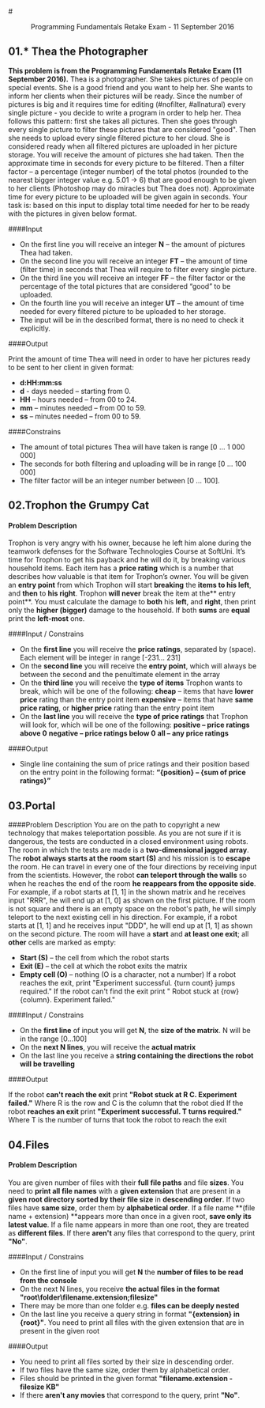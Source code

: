 #<p align="center"> Programming Fundamentals Retake Exam - 11 September 2016 <p>

## 01.* Thea the Photographer
**This problem is from the Programming Fundamentals Retake Exam (11 September 2016).**
Thea is a photographer. She takes pictures of people on special events. She is a good friend and you want to help her.
She wants to inform her clients when their pictures will be ready. Since the number of pictures is big and it requires time for editing (#nofilter, #allnatural) every single picture - you decide to write a program in order to help her.
Thea follows this pattern: first she takes all pictures. Then she goes through every single picture to filter these pictures that are considered "good". Then she needs to upload every single filtered picture to her cloud. She is considered ready when all filtered pictures are uploaded in her picture storage.
You will receive the amount of pictures she had taken. Then the approximate time in seconds for every picture to be filtered. Then a filter factor – a percentage (integer number) of the total photos (rounded to the nearest bigger integer value e.g. 5.01 -> 6) that are good enough to be given to her clients (Photoshop may do miracles but Thea does not). Approximate time for every picture to be uploaded will be given again in seconds. Your task is: based on this input to display total time needed for her to be ready with the pictures in given below format.

####Input

- On the first line you will receive an integer **N** – the amount of pictures Thea had taken.
- On the second line you will receive an integer **FT** – the amount of time (filter time) in seconds that Thea will require to filter every single picture.
- On the third line you will receive an integer **FF** – the filter factor or the percentage of the total pictures that are considered “good” to be uploaded.
- On the fourth line you will receive an integer **UT** – the amount of time needed for every filtered picture to be uploaded to her storage.
- The input will be in the described format, there is no need to check it explicitly.

####Output

Print the amount of time Thea will need in order to have her pictures ready to be sent to her client in given format:
- **d:HH:mm:ss** 
- **d** - days needed – starting from 0.
- **HH** –  hours needed – from 00 to 24.
- **mm** – minutes needed – from 00 to 59.
- **ss** – minutes needed – from 00 to 59.

####Constrains

- The amount of total pictures Thea will have taken is range [0 … 1 000 000]
- The seconds for both filtering and uploading will be in range [0 … 100 000]
- The filter factor will be an integer number between [0 … 100].

## 02.Trophon the Grumpy Cat
#### Problem Description
Trophon is very angry with his owner, because he left him alone during the teamwork defenses for the Software Technologies Course at SoftUni. It’s time for Trophon to get his payback and he will do it, by breaking various household items. 
Each item has a **price rating** which is a number that describes how valuable is that item for Trophon’s owner. You will be given an **entry point** from which Trophon will start **breaking** the **items to his left**, and **then** to **his right**. Trophon **will never** break the item at the** entry point**. 
You must calculate the damage to **both** his **left**, and **right**, then print only the **higher (bigger)** damage to the household. If both **sums** are **equal** print the **left-most** one.

####Input / Constrains

- On the **first line** you will receive the **price ratings**, separated by (space). Each element will be integer in range [-231… 231]
- On the **second line** you will receive the **entry point**, which will always be between the second and the penultimate element in the array
- On the **third line** you will receive the **type of items** Trophon wants to break, which will be one of the following:
**cheap** – items that have **lower price** rating than the entry point item
**expensive** – items that have **same price rating**, or **higher price** rating than the entry point item
- On the **last line** you will receive the **type of price ratings** that Trophon will look for, which will be one of the following:
**positive – price ratings above 0**
**negative – price ratings below 0**
**all – any price ratings**

####Output

- Single line containing the sum of price ratings and their position based on the entry point in the following format:
**“{position} – {sum of price ratings}”**

## 03.Portal
####Problem Description
You are on the path to copyright a new technology that makes teleportation possible. As you are not sure if it is dangerous, the tests are conducted in a closed environment using robots. The room in which the tests are made is a **two-dimensional jagged array**. 
The **robot always starts at the room start (S)** and his mission is to **escape** the room. He can travel in every one of the four directions by receiving input from the scientists.  However, the robot **can teleport through the walls** so when he reaches the end of the room **he reappears from the opposite side**. For example, if a robot starts at [1, 1] in the shown matrix and he receives input "RRR", he will end up at [1, 0] as shown on the first picture.
If the room is not square and there is an empty space on the robot's path, he will simply teleport to the next existing cell in his direction. For example, if a robot starts at [1, 1] and he receives input "DDD", he will end up at [1, 1] as shown on the second picture.
Тhe room will have a **start** and **at least one exit**; all **other** cells are marked as empty:
- **Start (S)** – the cell from which the robot starts
- **Exit (E)** – the cell at which the robot exits the matrix
- **Empty cell (O)** – nothing (O is a character, not a number)
If a robot reaches the exit, print "Experiment successful. {turn count} jumps required." 
If the robot can't find the exit print " Robot stuck at {row} {column}. Experiment failed."

####Input / Constrains

- On the **first line** of input you will get **N**, the **size of the matrix**. N will be in the range [0…100]
- On the **next N lines**, you will receive the **actual matrix**
- On the last line you receive a **string containing the directions the robot will be travelling** 

####Output

If the robot **can't reach the exit** print **"Robot stuck at R C. Experiment failed."** Where R is the row and C is the column that the robot died
If the robot **reaches an exit** print **"Experiment successful. T turns required."** Where T is the number of turns that took the robot to reach the exit 

## 04.Files
#### Problem Description
You are given number of files with their **full file paths** and file **sizes**. You need to **print all file names** with a **given extension** that are present in a **given root directory sorted by their file size** in **descending order**. If two files have **same size**, order them by **alphabetical order**. 
If a file name **(file name + extension) **appears more than once in a given root, **save only its latest value**. If a file name appears in more than one root, they are treated as **different files**.
If there **aren't** any files that correspond to the query, print **"No"**.

####Input / Constrains

- On the first line of input you will get **N** the **number of files to be read from the console**
- On the next N lines, you receive **the actual files in the format "root\folder\filename.extension;filesize"**
- There may be more than one folder e.g. **files can be deeply nested**
- On the last line you receive a query string in format **"{extension} in {root}"**. You need to print all files with the given extension that are in present in the given root

####Output

- You need to print all files sorted by their size in descending order. 
- If two files have the same size, order them by alphabetical order. 
- Files should be printed in the given format **"filename.extension - filesize KB"** 
- If there **aren't any movies** that correspond to the query, print **"No"**.

